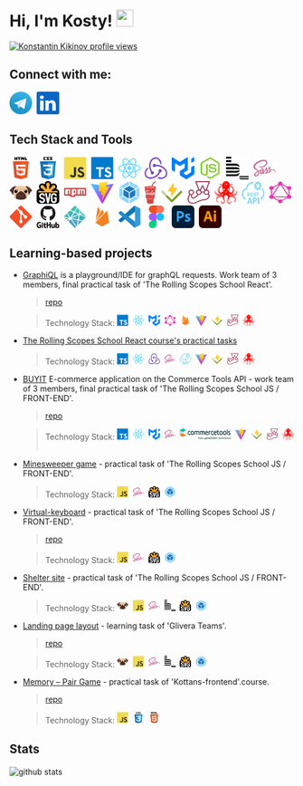 # Hi, I'm Kosty!&nbsp;<img src="https://media.giphy.com/media/hvRJCLFzcasrR4ia7z/giphy.gif" width="30px" height="30px">
[![Konstantin Kikinov profile views](https://u8views.com/api/v1/github/profiles/9951988/views/day-week-month-total-count.svg)](https://u8views.com/github/KikinovK)
## Connect with me:
<a href="https://t.me/KonstantinKikinov" target="blank"><img src="./images/telegram.svg" title="Telegram" alt="Telegram" width="40px" height="40px"></a>&nbsp;
<a href="https://www.linkedin.com/in/kostiantyn-kikinov-505387b3/" target="blank"><img src="./images/linkedin.svg" title="Linkedin" alt="Linkedin" width="40px" height="40px"></a>
&nbsp;


## Tech Stack and Tools

<img src="./images/html5.svg" title="HTML5" alt="HTML5" width="40px" height="40px"/>&nbsp;
<img src="./images/css3.svg"  title="CSS3" alt="CSS3" width="40px" height="40px"/>&nbsp;
<img src="./images/javascript.svg"  title="JS" alt="JS" width="40px" height="40px"/>&nbsp;
<img src="./images/typescript.svg"  title="TS" alt="TS" width="40px" height="40px"/>&nbsp;
<img src="./images/react.svg"  title="React" alt="React" width="40px" height="40px"/>&nbsp;
<img src="./images/redux.svg"  title="Redux Toolkit" alt="Redux Toolkit" width="40px" height="40px"/>&nbsp;
<img src="./images/mui.svg"  title="Material UI" alt="Material UI" width="40px" height="40px"/>&nbsp;
<img src="./images/nodejs.svg"  title="Node.js" alt="Node.js" width="40px" height="40px"/>&nbsp;
<img src="./images/bem.svg" title="Bem" alt="Bem" width="40px" height="40px"/>&nbsp;
<img src="./images/sass.svg" title="Sass" alt="Sass" width="40px" height="40px"/>&nbsp;
<img src="./images/pug.svg" title="Pug" alt="Pug" width="40px" height="40px"/>&nbsp;
<img src="./images/svg.svg" title="Svg" alt="Svg" width="40px" height="40px"/>&nbsp;
<img src="./images/npm.svg" title="Npm" alt="Npm" width="40px" height="40px"/>&nbsp;
<img src="./images/vite.svg" title="Vite" alt="Vite" width="40px" height="40px"/>&nbsp;
<img src="./images/webpack.svg" title="Webpack" alt="Webpack" width="40px" height="40px"/>&nbsp;
<img src="./images/gulp.svg" title="Gulp" alt="Gulp" width="20px" height="40px"/>&nbsp;
<img src="./images/vitest.svg" title="Vitest" alt="Vitest" width="40px" height="40px"/>&nbsp;
<img src="./images/jest.svg" title="Jest" alt="Jest" width="40px" height="40px"/>&nbsp;
<img src="./images/react-testing-library.svg" title="React Testing Library" alt="React Testing Library" width="40px" height="40px"/>&nbsp;
<img src="./images/rest-api.svg" title="RESTful Api" alt="RESTful Api" width="40px" height="40px"/>&nbsp;
<img src="./images/graphql.svg" title="GraphQL" alt="GraphQL" width="40px" height="40px"/>&nbsp;
<img src="./images/git.svg" title="Git" alt="Git" width="40px" height="40px"/>&nbsp;
<img src="./images/github.svg" title="GitHub"  alt="GitHub" width="40"/>&nbsp;
<img src="./images/netlify.svg" title="Netlify" alt="Netlify" width="40px" height="40px"/>&nbsp;
<img src="./images/firebase.svg" title="Firebase" alt="Firebase" width="40px" height="40px"/>&nbsp;
<img src="./images/vscode.svg" title="Visual Studio Code" alt="Visual Studio Code" width="40px" height="40px"/>&nbsp;
<img src="./images/figma.svg" title="Figma" alt="Figma" width="40px" height="40px"/>&nbsp;
<img src="./images/photoshop.svg" title="PhotoShop" alt="PhotoShop" width="40px" height="40px"/>&nbsp;
<img src="./images/illustrator.svg" title="Illustrator" alt="Illustrator" width="40px" height="40px"/>&nbsp;

## Learning-based projects
+ [GraphiQL](https://meek-starship-470150.netlify.app)  is a playground/IDE for graphQL requests. Work team of 3 members, final practical task of 'The Rolling Scopes School React'.
  > [repo](https://github.com/Veronika2811/graphiql-app/tree/develop)

  > Technology Stack:
  > <img src="./images/typescript.svg"  title="TS" alt="TS" width="20px" height="20px"/>&nbsp;
  > <img src="./images/react.svg"  title="React" alt="React" width="20px" height="20px"/>&nbsp;
  > <img src="./images/mui.svg"  title="Material UI" alt="Material UI" width="20px" height="20px"/>&nbsp;
  > <img src="./images/graphql.svg" title="GraphQL" alt="GraphQL" width="20px" height="20px"/>&nbsp;
  > <img src="./images/firebase.svg" title="Firebase" alt="Firebase" width="20px" height="20px"/>&nbsp;
  > <img src="./images/vite.svg" title="Vite" alt="Vite" width="20px" height="20px"/>&nbsp;
  > <img src="./images/vitest.svg" title="Vitest" alt="Vitest" width="20px" height="20px"/>&nbsp;
  > <img src="./images/jest.svg" title="Jest" alt="Jest" width="20px" height="20px"/>&nbsp;
  > <img src="./images/react-testing-library.svg" title="React Testing Library" alt="React Testing Library" width="20px" height="20px"/>&nbsp;
+ [The Rolling Scopes School React course's practical tasks](https://github.com/KikinovK/RSS-REACT-2023Q4)
  > Technology Stack:
  > <img src="./images/typescript.svg"  title="TS" alt="TS" width="20px" height="20px"/>&nbsp;
  > <img src="./images/react.svg"  title="React" alt="React" width="20px" height="20px"/>&nbsp;
  > <img src="./images/redux.svg"  title="Redux Toolkit" alt="Redux Toolkit" width="20px" height="20px"/>&nbsp;
  > <img src="./images/sass.svg" title="Sass" alt="Sass" width="20px" height="20px"/>&nbsp;
  > <img src="./images/rest-api.svg" title="RESTful Api" alt="RESTful Api" width="20px" height="20px"/>&nbsp;
  > <img src="./images/vite.svg" title="Vite" alt="Vite" width="20px" height="20px"/>&nbsp;
  > <img src="./images/vitest.svg" title="Vitest" alt="Vitest" width="20px" height="20px"/>&nbsp;
  > <img src="./images/jest.svg" title="Jest" alt="Jest" width="20px" height="20px"/>&nbsp;
  > <img src="./images/react-testing-library.svg" title="React Testing Library" alt="React Testing Library" width="20px" height="20px"/>&nbsp;
+ [BUYIT](https://buyit-shop-f.netlify.app/) E-commerce application on the Commerce Tools API - work team of 3 members, final practical task of 'The Rolling Scopes School JS / FRONT-END'.
  > [repo](https://github.com/yevheniiorhanistyi/eCommerce-Application)

  > Technology Stack:
  > <img src="./images/typescript.svg"  title="TS" alt="TS" width="20px" height="20px"/>&nbsp;
  > <img src="./images/react.svg"  title="React" alt="React" width="20px" height="20px"/>&nbsp;
  > <img src="./images/mui.svg"  title="Material UI" alt="Material UI" width="20px" height="20px"/>&nbsp;
  > <img src="./images/sass.svg" title="Sass" alt="Sass" width="20px" height="20px"/>&nbsp;
  > <img src="./images/commercetools.svg" title="Commercetools" alt="Vite" width="90px" height="20px"/>&nbsp;
  > <img src="./images/vite.svg" title="Vite" alt="Vite" width="20px" height="20px"/>&nbsp;
  > <img src="./images/vitest.svg" title="Vitest" alt="Vitest" width="20px" height="20px"/>&nbsp;
  > <img src="./images/jest.svg" title="Jest" alt="Jest" width="20px" height="20px"/>&nbsp;
  > <img src="./images/react-testing-library.svg" title="React Testing Library" alt="React Testing Library" width="20px" height="20px"/>&nbsp;
+ [Minesweeper game](https://rolling-scopes-school.github.io/kikinovk-JSFE2023Q1/minesweeper/index.html) - practical task of 'The Rolling Scopes School JS / FRONT-END'.
  > Technology Stack:
  > <img src="./images/javascript.svg"  title="JS" alt="JS" width="20px" height="20px"/>&nbsp;
  > <img src="./images/sass.svg" title="Sass" alt="Sass" width="20px" height="20px"/>&nbsp;
  > <img src="./images/svg.svg" title="Svg" alt="Svg" width="20px" height="20px"/>&nbsp;
  > <img src="./images/webpack.svg" title="Webpack" alt="Webpack" width="20px" height="20px"/>&nbsp;
+ [Virtual-keyboard](https://kikinovk.github.io/virtual-keyboard/) - practical task of 'The Rolling Scopes School JS / FRONT-END'.
  > [repo](https://github.com/KikinovK/virtual-keyboard/tree/develop)

  > Technology Stack:
  > <img src="./images/javascript.svg"  title="JS" alt="JS" width="20px" height="20px"/>&nbsp;
  > <img src="./images/sass.svg" title="Sass" alt="Sass" width="20px" height="20px"/>&nbsp;
  > <img src="./images/svg.svg" title="Svg" alt="Svg" width="20px" height="20px"/>&nbsp;
  > <img src="./images/webpack.svg" title="Webpack" alt="Webpack" width="20px" height="20px"/>&nbsp;
+ [Shelter site](https://rolling-scopes-school.github.io/kikinovk-JSFE2023Q1/shelter_dom/index.html) - practical task of 'The Rolling Scopes School JS / FRONT-END'.
  > Technology Stack:
  > <img src="./images/pug.svg" title="Pug" alt="Pug" width="20px" height="20px"/>&nbsp;
  > <img src="./images/javascript.svg"  title="JS" alt="JS" width="20px" height="20px"/>&nbsp;
  > <img src="./images/sass.svg" title="Sass" alt="Sass" width="20px" height="20px"/>&nbsp;
  > <img src="./images/bem.svg" title="Bem" alt="Bem" width="20px" height="20px"/>&nbsp;
  > <img src="./images/svg.svg" title="Svg" alt="Svg" width="20px" height="20px"/>&nbsp;
  > <img src="./images/webpack.svg" title="Webpack" alt="Webpack" width="20px" height="20px"/>&nbsp;
+ [Landing page layout](https://kikinovk.github.io/glivera_test_layout/) - learning task of 'Glivera Teams'.
  > [repo](https://github.com/KikinovK/glivera_test_layout)

  > Technology Stack:
  > <img src="./images/pug.svg" title="Pug" alt="Pug" width="20px" height="20px"/>&nbsp;
  > <img src="./images/javascript.svg"  title="JS" alt="JS" width="20px" height="20px"/>&nbsp;
  > <img src="./images/sass.svg" title="Sass" alt="Sass" width="20px" height="20px"/>&nbsp;
  > <img src="./images/bem.svg" title="Bem" alt="Bem" width="20px" height="20px"/>&nbsp;
  > <img src="./images/svg.svg" title="Svg" alt="Svg" width="20px" height="20px"/>&nbsp;
  > <img src="./images/webpack.svg" title="Webpack" alt="Webpack" width="20px" height="20px"/>&nbsp;
+ [Memory – Pair Game](https://kikinovk.github.io/Memory_Pair_Game/) - practical task of 'Kottans-frontend'.course.
  > [repo](https://github.com/KikinovK/Memory_Pair_Game)

  > Technology Stack:
  > <img src="./images/javascript.svg"  title="JS" alt="JS" width="20px" height="20px"/>&nbsp;
  > <img src="./images/css3.svg"  title="CSS3" alt="CSS3" width="20px" height="20px"/>&nbsp;
  > <img src="./images/html5.svg" title="HTML5" alt="HTML5" width="20px" height="20px"/>&nbsp;
## Stats

<img align="center" src="https://github-readme-stats.vercel.app/api?username=KikinovK&show_icons=true&theme=transparent" alt="github stats" />
